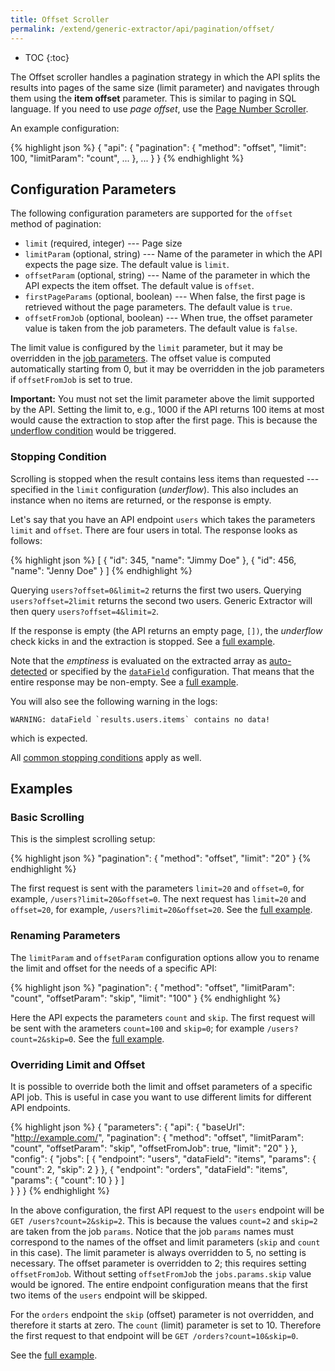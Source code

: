 ```yaml
---
title: Offset Scroller
permalink: /extend/generic-extractor/api/pagination/offset/
---
```


* TOC
{:toc}

The Offset scroller handles a pagination strategy in which the API splits the results into pages
of the same size (limit parameter) and navigates through them using the **item offset** parameter. This 
is similar to paging in SQL language. If you need to use *page offset*, use the 
[Page Number Scroller](/extend/generic-extractor/api/pagination/pagenum/).

An example configuration:

{% highlight json %}
{
    "api": {
        "pagination": {
            "method": "offset",
            "limit": 100,
            "limitParam": "count",
            ...
        },
        ...
    }
}
{% endhighlight %}

## Configuration Parameters
The following configuration parameters are supported for the `offset` method of pagination:

- `limit` (required, integer) --- Page size
- `limitParam` (optional, string) --- Name of the parameter in which the API expects the page size. The default value is `limit`.
- `offsetParam` (optional, string) --- Name of the parameter in which the API expects the item offset. The default value is `offset`.
- `firstPageParams` (optional, boolean) --- When false, the first page is retrieved without the page parameters. The default value is `true`.
- `offsetFromJob` (optional, boolean) --- When true, the offset parameter value is taken from the job parameters. The default value is `false`.

The limit value is configured by the `limit` parameter, but it may be overridden in 
the [job parameters](/extend/generic-extractor/config/jobs/#request-parameters). The offset value is computed automatically starting from 0, but it may be overridden in the job parameters if `offsetFromJob` is set to true.

**Important:** You must not set the limit parameter above the limit supported by the API. Setting the 
limit to, e.g., 1000 if the API returns 100 items at most would cause the extraction to stop after
the first page. This is because the [underflow condition](/extend/generic-extractor/api/pagination/#stopping-strategy)
would be triggered.

### Stopping Condition
Scrolling is stopped when the result contains less items than requested --- specified in the
`limit` configuration (*underflow*). This also includes an instance when no items are returned, or the 
response is empty.

Let's say that you have an API endpoint `users` which takes the parameters `limit` and `offset`. 
There are four users in total. The response looks as follows:

{% highlight json %}
[
    {
        "id": 345,
        "name": "Jimmy Doe"
    },
    {
        "id": 456,
        "name": "Jenny Doe"
    }
]
{% endhighlight %}

Querying `users?offset=0&limit=2` returns the first two users. Querying `users?offset=2limit` returns
the second two users. Generic Extractor will then query `users?offset=4&limit=2`. 

If the response is empty (the API returns an empty page, `[])`, the *underflow* check kicks in 
and the extraction is stopped. See a [full example](todo:043-paging-stop-underflow).

Note that the *emptiness* is evaluated on the extracted array as [auto-detected](todo) or 
specified by the [`dataField`](todo) configuration. That means that the entire response
may be non-empty. See a [full example](todo:044-paging-stop-underflow-struct).

You will also see the following warning in the logs:

    WARNING: dataField `results.users.items` contains no data!

which is expected.

All [common stopping conditions](/extend/generic-extractor/api/pagination/#stopping-strategy) apply as well.

## Examples

### Basic Scrolling
This is the simplest scrolling setup:

{% highlight json %}
"pagination": {
    "method": "offset",
    "limit": "20"
}
{% endhighlight %}

The first request is sent with the parameters `limit=20` and `offset=0`, for example, `/users?limit=20&offset=0`.
The next request has `limit=20` and `offset=20`, for example, `/users?limit=20&offset=20`.
See the [full example](todo:043-paging-stop-underflow).

### Renaming Parameters
The `limitParam` and `offsetParam` configuration options allow you to rename the limit and 
offset for the needs of a specific API:

{% highlight json %}
"pagination": {
    "method": "offset",
    "limitParam": "count",
    "offsetParam": "skip",
    "limit": "100"
}
{% endhighlight %}

Here the API expects the parameters `count` and `skip`. The first request will be sent with the arameters `count=100` 
and `skip=0`; for example `/users?count=2&skip=0`. See the [full example](todo:049-pagination-rename).

### Overriding Limit and Offset
It is possible to override both the limit and offset parameters of a specific API job. 
This is useful in case you want to use different limits for different API endpoints.

{% highlight json %}
{
    "parameters": {
        "api": {
            "baseUrl": "http://example.com/",
            "pagination": {
                "method": "offset",
                "limitParam": "count",
                "offsetParam": "skip",
                "offsetFromJob": true,
                "limit": "20"
            }
        },
        "config": {
            "jobs": [
                {
                    "endpoint": "users",
                    "dataField": "items",
                    "params": {
                        "count": 2,
                        "skip": 2
                    }
                },
                {
                    "endpoint": "orders",
                    "dataField": "items",
                    "params": {
                        "count": 10
                    }
                }
            ]            
        }
    }
}
{% endhighlight %}

In the above configuration, the first API request to the `users` endpoint will be
`GET /users?count=2&skip=2`. This is because the values `count=2` and `skip=2` are taken from the 
job `params`. Notice that the job `params` names must correspond to the names of the offset and 
limit parameters (`skip` and `count` in this case). The limit parameter is always overridden to 5, 
no setting is necessary. The offset parameter is overridden to 2; this requires setting `offsetFromJob`. 
Without setting `offsetFromJob` the `jobs.params.skip` value would be ignored. 
The entire endpoint configuration means that the first two items of the `users` endpoint will be skipped.

For the `orders` endpoint the `skip` (offset) parameter is not overridden, and therefore it starts at zero.
The `count` (limit) parameter is set to 10. Therefore the first request to that endpoint will be
`GET /orders?count=10&skip=0`. 

See the [full example](todo:050-pagination-override).
